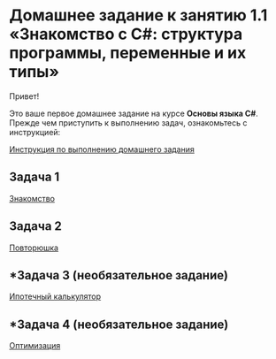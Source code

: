 # Домашнее задание к занятию 1.1 «Знакомство с C#: структура программы, переменные и их типы»

Привет!

Это ваше первое домашнее задание на курсе **Основы языка C#**. Прежде чем приступить к выполнению задач, ознакомьтесь с инструкцией:

[Инструкция по выполнению домашнего задания](../common)

## Задача 1

[Знакомство](01)

## Задача 2

[Повторюшка](02)

## \*Задача 3 (необязательное задание)

[Ипотечный калькулятор](03)

## \*Задача 4 (необязательное задание)

[Оптимизация](04)
